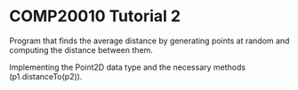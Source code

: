 # COMP20010 Tutorial 2

Program that finds the average distance by
generating points at random and computing the distance between them.

Implementing the Point2D data type and the necessary methods (p1.distanceTo(p2)).
